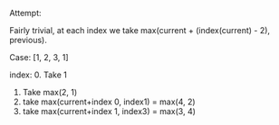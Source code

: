 Attempt:

Fairly trivial, at each index we take max(current + (index(current) - 2), previous).

Case: [1, 2, 3, 1]

index:
0. Take 1
1. Take max(2, 1)
2. take max(current+index 0, index1) = max(4, 2)
3. take max(current+index 1, index3) = max(3, 4)